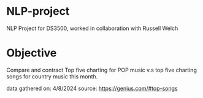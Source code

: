 # NLP-project

NLP Project for DS3500, worked in collaboration with Russell Welch

# Objective

Compare and contract Top five charting for POP music v.s top five charting songs for country music this month.

data gathered on: 4/8/2024
source: https://genius.com/#top-songs
